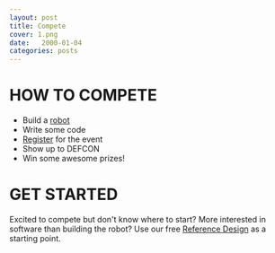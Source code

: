 ```yaml
---
layout: post
title: Compete
cover: 1.png
date:   2000-01-04
categories: posts
---
```


# HOW TO COMPETE

 * Build a [robot](https://github.com/Defconbots/2015_Reference_Robot)
 * Write some code
 * [Register](http://www.fix-this.com) for the event
 * Show up to DEFCON
 * Win some awesome prizes!

# GET STARTED

Excited to compete but don't know where to start? More interested in software than building the robot? Use our free [Reference Design](https://github.com/Defconbots/2015_Reference_Robot) as a starting point.